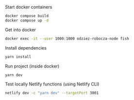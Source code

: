 Start docker containers

```bash
docker compose build
docker compose up -d
```

Get into docker

```bash
docker exec -it --user 1000:1000 odziez-robocza-node fish
```

Install dependencies
```bash
yarn install
```

Run project (inside docker)
```bash
yarn dev
```

Test locally Netlify functions (using Netlify CLI)
```bash
netlify dev -c "yarn dev" --targetPort 3001
```
